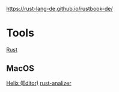 
https://rust-lang-de.github.io/rustbook-de/

# Tools

[Rust](https://www.rust-lang.org)

## MacOS

[Helix (Editor)](https://docs.helix-editor.com)
[rust-analizer](https://rust-analyzer.github.io)